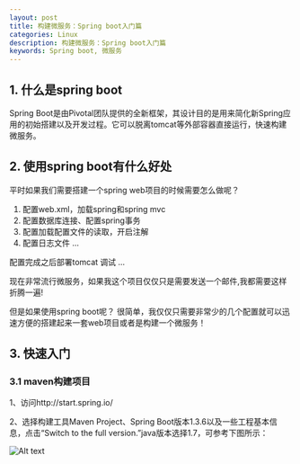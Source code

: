 ```yaml
---
layout: post
title: 构建微服务：Spring boot入门篇
categories: Linux
description: 构建微服务：Spring boot入门篇
keywords: Spring boot, 微服务
---
```

## 1. 什么是spring boot

Spring Boot是由Pivotal团队提供的全新框架，其设计目的是用来简化新Spring应用的初始搭建以及开发过程。它可以脱离tomcat等外部容器直接运行，快速构建微服务。

## 2. 使用spring boot有什么好处

平时如果我们需要搭建一个spring web项目的时候需要怎么做呢？

1. 配置web.xml，加载spring和spring mvc
2. 配置数据库连接、配置spring事务
3. 配置加载配置文件的读取，开启注解
4. 配置日志文件
...

配置完成之后部署tomcat 调试
...

现在非常流行微服务，如果我这个项目仅仅只是需要发送一个邮件,我都需要这样折腾一遍!
 
但是如果使用spring boot呢？
很简单，我仅仅只需要非常少的几个配置就可以迅速方便的搭建起来一套web项目或者是构建一个微服务！

## 3. 快速入门
### 3.1 maven构建项目

1、访问http://start.spring.io/

2、选择构建工具Maven Project、Spring Boot版本1.3.6以及一些工程基本信息，点击“Switch to the full version.”java版本选择1.7，可参考下图所示：
                                                                                             
![Alt text](https://github.com/gongenbo/gongenbo.github.io/raw/master/img/linux/20170924_springboot.png)    

